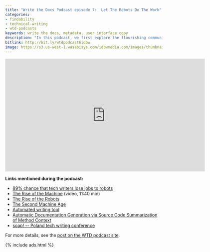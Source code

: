 ```yaml
---
title: "Write the Docs Podcast episode 7:  Let The Robots Do The Work"
categories:
- findability
- technical-writing
- wtd-podcasts
keywords: write the docs, metadata, user interface copy
description: "In this podcast, we first explore the flourishing community of technical writers in Poland, discussing why the tech writing scene in Krakow is taking off so quickly and what trends this young tech writing community is embracing. We're joined by special guest Pawel Kowaluk, a Polish tech writer who runs SOAP (a tech comm conference based in Poland). We also talk about automation and robot takeovers of tech writing jobs. How are machine-assisted technologies enhancing or displacing technical writers and their work? Given the increase in automation, is tool expertise becoming more or less essential to thrive as a technical writer?"
bitlink: http://bit.ly/wtdpodcast6idbw
image: https://s3.us-west-1.wasabisys.com/idbwmedia.com/images/thumbnails/wtdpawel.png
---
```


<iframe width="640" height="360" src="https://www.youtube.com/embed/g1o5fZnrxlI" frameborder="0" allowfullscreen></iframe>

**Links mentioned during the podcast:**

* [89% chance that tech writers lose jobs to robots](https://twitter.com/TheNextWeb/status/869592670263529472)
* [The Rise of the Machine](https://www.youtube.com/watch?v=WSKi8HfcxEk) (video, 11:40 min)
* [The Rise of the Robots](http://amzn.to/2r0rtDS)
* [The Second Machine Age](http://amzn.to/2r6xt28)
* [Automated writing tool](http://articoolo.com/)
* [Automatic Documentation Generation via Source Code Summarization of Method Context](https://www3.nd.edu/~cmc/papers/mcburney_icpc_2014.pdf)
* [soap! -- Poland tech writing conference](http://soapconf.com/)

For more details, see the [post on the WTD podcast site](http://podcast.writethedocs.org/2017/07/03/episode-7-machine-automation-and-poland/).

{% include ads.html %}

